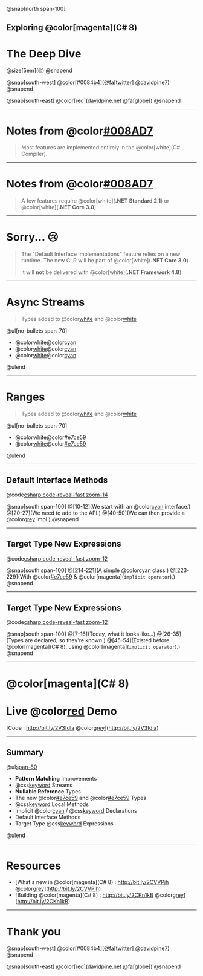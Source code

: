 ﻿@snap[north span-100]
<h2>Exploring @color[magenta](C# 8)</h2>
<h1>The Deep Dive</h1>
@size[5em](🤓)
@snapend

@snap[south-west]
[@color[#0084b4](@fa[twitter] @davidpine7)](https://twitter.com/davidpine7)
@snapend

@snap[south-east]
[@color[red](davidpine.net @fa[globe])](http://davidpine.net/)
@snapend

---

# Notes from @color[#008AD7](Microsoft)

> Most features are implemented entirely in the @color[white](C# Compiler).

---

# Notes from @color[#008AD7](Microsoft)

> A few features require @color[white](__.NET Standard 2.1__) or @color[white](__.NET Core 3.0__)

---

# Sorry... 😢

> The "Default Interface Implementations" feature relies on a new runtime. The new CLR will be part of @color[white](__.NET Core 3.0__).
>
> It will __not__ be delivered with @color[white](__.NET Framework 4.8__).

---


# Async Streams

> Types added to @color[white](__netstandard2.1__) and @color[white](__netcoreapp3.0__)

@ul[no-bullets span-70]

 - @color[white](System.)@color[cyan](`IAsyncDisposable`)
 - @color[white](System.)@color[cyan](`IAsyncEnumerable<T>`)
 - @color[white](System.)@color[cyan](`IAsyncEnumerator<T>`)

@ulend

---

# Ranges

> Types added to @color[white](__netstandard2.1__) and @color[white](__netcoreapp3.0__)

@ul[no-bullets span-70]

 - @color[white](System.)@color[#e7ce59](`Range`) 
 - @color[white](System.)@color[#e7ce59](`Index`)

@ulend

---

## Default Interface Methods

@code[csharp code-reveal-fast zoom-14](/default-interface-methods.txt)

@snap[south span-100]
@[10-12](We start with an @color[cyan](`IRepository`) interface.)
@[20-27](We need to add to the API.)
@[40-50](We can then provide a @color[grey](default) impl.)
@snapend

---

## Target Type New Expressions

@code[csharp code-reveal-fast zoom-12](/IEvangelist.CSharp.Eight/PatternMatching.cs)

@snap[south span-100]
@[214-221](A simple @color[cyan](`Point`) class.)
@[223-229](With @color[#e7ce59](`Deconstruct`) & @color[magenta](`implicit operator`).)
@snapend

---

## Target Type New Expressions

@code[csharp code-reveal-fast zoom-12](/target-type-new-expressions.txt)

@snap[south span-100]
@[7-16](Today, what it looks like...)
@[26-35](Types are declared, so they're known.)
@[45-54](Existed before @color[magenta](C# 8), using @color[magenta](`implicit operator`).)
@snapend

---

# @color[magenta](C# 8)
# Live @color[red](@fa[code]) Demo

[Code : http://bit.ly/2V3fdla @color[grey](@fa[link])](http://bit.ly/2V3fdla)

---

## Summary

@ul[span-80](false)

 - __Pattern Matching__ Improvements
 - @css[keyword](`async`) Streams
 - __Nullable Reference__ Types
 - The new @color[#e7ce59](`Range`) and @color[#e7ce59](`Index`) Types
 - @css[keyword](`static`) Local Methods
 - Implicit @color[cyan](`Dispose`) / @css[keyword](`using`) Declarations
 - Default Interface Methods
 - Target Type @css[keyword](`new`) Expressions

@ulend

---

# Resources

 - [What's new in @color[magenta](C# 8) : http://bit.ly/2CVVPjh @color[grey](@fa[link])](http://bit.ly/2CVVPjh)
 - [Building @color[magenta](C# 8) : http://bit.ly/2CKn1kB @color[grey](@fa[link])](http://bit.ly/2CKn1kB)

---

# Thank you

@snap[south-west]
[@color[#0084b4](@fa[twitter] @davidpine7)](https://twitter.com/davidpine7)
@snapend

@snap[south-east]
[@color[red](davidpine.net @fa[globe])](http://davidpine.net/)
@snapend

